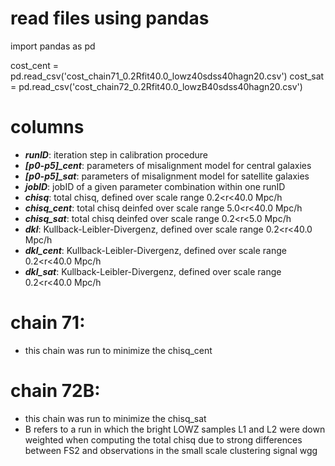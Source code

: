 # read files using pandas

import pandas as pd

cost_cent = pd.read_csv('cost_chain71_0.2Rfit40.0_lowz40sdss40hagn20.csv')
cost_sat = pd.read_csv('cost_chain72_0.2Rfit40.0_lowzB40sdss40hagn20.csv')

# columns
- ***runID***: iteration step in calibration procedure
- ***[p0-p5]_cent***: parameters of misalignment model for central galaxies
- ***[p0-p5]_sat***: parameters of misalignment model for satellite galaxies
- ***jobID***: jobID of a given parameter combination within one runID 
- ***chisq***: total chisq, defined over scale range 0.2<r<40.0 Mpc/h
- ***chisq_cent***: total chisq deinfed over scale range 5.0<r<40.0 Mpc/h
- ***chisq_sat***: total chisq deinfed over scale range 0.2<r<5.0 Mpc/h
- ***dkl***: Kullback-Leibler-Divergenz, defined over scale range 0.2<r<40.0 Mpc/h
- ***dkl_cent***: Kullback-Leibler-Divergenz, defined over scale range 0.2<r<40.0 Mpc/h
- ***dkl_sat***: Kullback-Leibler-Divergenz, defined over scale range 0.2<r<40.0 Mpc/h

# chain 71:
- this chain was run to minimize the chisq_cent

# chain 72B:
- this chain was run to minimize the chisq_sat
- B refers to a run in which the bright LOWZ samples L1 and L2 were down weighted when computing the total chisq due to strong differences between FS2 and observations in the small scale clustering signal wgg
